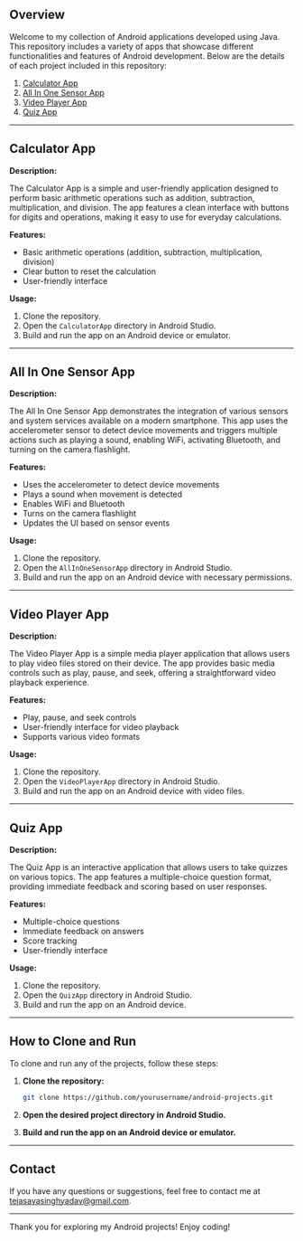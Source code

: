 ## Overview

Welcome to my collection of Android applications developed using Java. This repository includes a variety of apps that showcase different functionalities and features of Android development. Below are the details of each project included in this repository:

1. [Calculator App](AllInOneSensorApp.java)
2. [All In One Sensor App](#all-in-one-sensor-app)
3. [Video Player App](#video-player-app)
4. [Quiz App](#quiz-app)

---

## Calculator App

**Description:**

The Calculator App is a simple and user-friendly application designed to perform basic arithmetic operations such as addition, subtraction, multiplication, and division. The app features a clean interface with buttons for digits and operations, making it easy to use for everyday calculations.

**Features:**

- Basic arithmetic operations (addition, subtraction, multiplication, division)
- Clear button to reset the calculation
- User-friendly interface

**Usage:**

1. Clone the repository.
2. Open the `CalculatorApp` directory in Android Studio.
3. Build and run the app on an Android device or emulator.

---

## All In One Sensor App

**Description:**

The All In One Sensor App demonstrates the integration of various sensors and system services available on a modern smartphone. This app uses the accelerometer sensor to detect device movements and triggers multiple actions such as playing a sound, enabling WiFi, activating Bluetooth, and turning on the camera flashlight.

**Features:**

- Uses the accelerometer to detect device movements
- Plays a sound when movement is detected
- Enables WiFi and Bluetooth
- Turns on the camera flashlight
- Updates the UI based on sensor events

**Usage:**

1. Clone the repository.
2. Open the `AllInOneSensorApp` directory in Android Studio.
3. Build and run the app on an Android device with necessary permissions.

---

## Video Player App

**Description:**

The Video Player App is a simple media player application that allows users to play video files stored on their device. The app provides basic media controls such as play, pause, and seek, offering a straightforward video playback experience.

**Features:**

- Play, pause, and seek controls
- User-friendly interface for video playback
- Supports various video formats

**Usage:**

1. Clone the repository.
2. Open the `VideoPlayerApp` directory in Android Studio.
3. Build and run the app on an Android device with video files.

---

## Quiz App

**Description:**

The Quiz App is an interactive application that allows users to take quizzes on various topics. The app features a multiple-choice question format, providing immediate feedback and scoring based on user responses.

**Features:**

- Multiple-choice questions
- Immediate feedback on answers
- Score tracking
- User-friendly interface

**Usage:**

1. Clone the repository.
2. Open the `QuizApp` directory in Android Studio.
3. Build and run the app on an Android device.

---

## How to Clone and Run

To clone and run any of the projects, follow these steps:

1. **Clone the repository:**

   ```bash
   git clone https://github.com/yourusername/android-projects.git
   ```

2. **Open the desired project directory in Android Studio.**

3. **Build and run the app on an Android device or emulator.**

---


## Contact

If you have any questions or suggestions, feel free to contact me at tejasavasinghyadav@gmail.com.

---

Thank you for exploring my Android projects! Enjoy coding!
